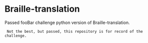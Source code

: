 # Braille-translation
Passed fooBar challenge python version of Braille-translation.

     Not the best, but passed, this repository is for record of the challenge.
